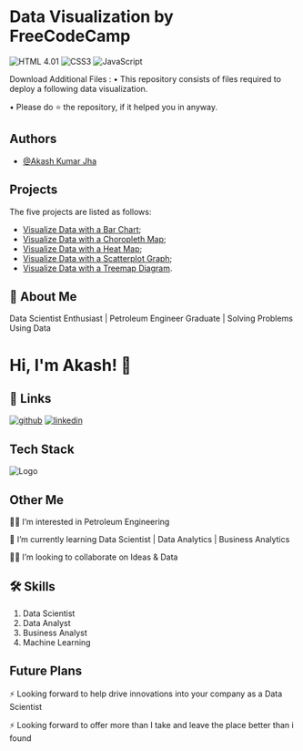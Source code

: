 # **Data Visualization by FreeCodeCamp**

![HTML 4.01](https://img.shields.io/badge/HTML-4.01-skyblue.svg)
![CSS3](https://img.shields.io/badge/CSS3-pink.svg)
![JavaScript](https://img.shields.io/badge/JavaScript-neongreen.svg)

Download Additional Files :
• This repository consists of files required to deploy a following data visualization.

• Please do ⭐ the repository, if it helped you in anyway.


## Authors

- [@Akash Kumar Jha](https://github.com/Akash1070)


## Projects
 
 The five projects are listed as follows:

- [Visualize Data with a Bar Chart](
https://codepen.io/akash1070/pen/OJZEvRW
);
- [Visualize Data with a Choropleth Map](
https://codepen.io/akash1070/pen/YzLvaNy);
- [Visualize Data with a Heat Map](
https://codepen.io/akash1070/pen/XWqYEpo
);
- [Visualize Data with a Scatterplot Graph](
https://codepen.io/akash1070/pen/NWMzYpa
);
- [Visualize Data with a Treemap Diagram](
https://codepen.io/akash1070/pen/zYjaWZe
).


## 🚀 About Me

Data Scientist Enthusiast | Petroleum Engineer Graduate | Solving Problems Using Data 


# Hi, I'm Akash! 👋


## 🔗 Links
[![github](https://img.shields.io/badge/github-000?style=for-the-badge&logo=ko-fi&logoColor=white)](https://github.com/Akash1070)
[![linkedin](https://img.shields.io/badge/linkedin-0A66C2?style=for-the-badge&logo=linkedin&logoColor=white)](https://www.linkedin.com/in/akashkumar107/)

## Tech Stack





![Logo](https://businesstoys.in/assets/programs/full-stack-data-science-professional-program/tools.png)
## Other Me
👩‍💻 I’m interested in Petroleum Engineering

🧠 I’m currently learning Data Scientist | Data Analytics | Business Analytics

👯‍♀️ I’m looking to collaborate on Ideas & Data




## 🛠 Skills
1. Data Scientist
2. Data Analyst
3. Business Analyst
4. Machine Learning 


## Future Plans 

⚡️ Looking forward to help drive innovations into your company as a Data Scientist

⚡️ Looking forward to offer more than I take and leave the place better than i found
